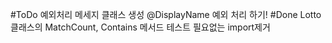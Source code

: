 #ToDo
예외처리 메세지 클래스 생성
@DisplayName
예외 처리 하기!
#Done
Lotto 클래스의 MatchCount, Contains 메서드 테스트
필요없는 import제거
